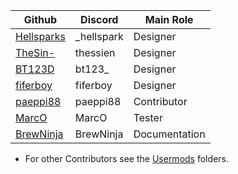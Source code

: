 | Github   	| Discord    	| Main Role     |
|---------	|---------	|---------      |
| [Hellsparks](https://github.com/Hellsparks/) | _hellspark | Designer |
| [TheSin-](https://github.com/thesin-/) | thessien | Designer |
| [BT123D](https://github.com/bt123d/) | bt123_ | Designer |
| [fiferboy](https://github.com/fiferboy/) | fiferboy | Designer |
| [paeppi88](https://github.com/paeppi88/) | paeppi88 | Contributor |
| [MarcO](https://github.com/ostroma/) | MarcO | Tester |
| [BrewNinja](https://github.com/BrewNinja/) | BrewNinja | Documentation |

* For other Contributors see the [Usermods](https://github.com/Hellsparks/StealthChanger/tree/main/UserMods) folders.
